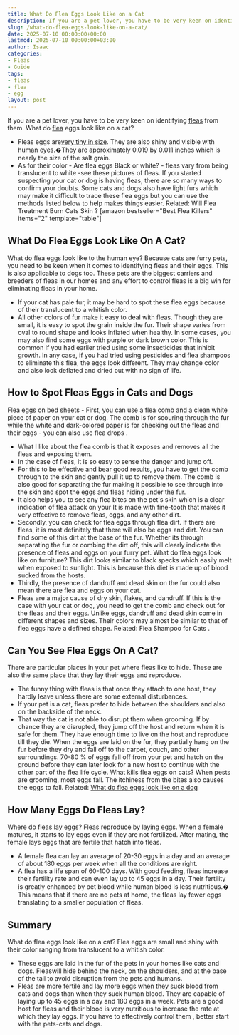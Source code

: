 ```yaml
---
title: What Do Flea Eggs Look Like on a Cat
description: If you are a pet lover, you have to be very keen on identifying fleas from them. What do flea eggs look like on a cat? - Fleas eggs arevery tiny in size.
slug: /what-do-flea-eggs-look-like-on-a-cat/
date: 2025-07-10 00:00:00+00:00
lastmod: 2025-07-10 00:00:00+03:00
author: Isaac
categories:
- Fleas
- Guide
tags:
- fleas
- flea
- egg
layout: post
---
```

If you are a pet lover, you have to be very keen on identifying [fleas](https://pestpolicy.com/flea-eggs-vs-dandruff/) from them. What do [flea](https://pestpolicy.com/how-long-do-flea-eggs-take-to-hatch/) eggs look like on a cat?
- Fleas eggs are[very tiny in size](https://entnemdept.ufl.edu/creatures/urban/occas/catflea.htm). They are also shiny and visible with human eyes.�They are approximately 0.019 by 0.011 inches which is nearly the size of the salt grain.
- As for their color - Are flea eggs Black or white? - fleas vary from being translucent to white -see these pictures of fleas. If you started suspecting your cat or dog is having fleas, there are so many ways to confirm your doubts.
Some cats and dogs also have light furs which may make it difficult to trace these flea eggs but you can use the methods listed below to help makes things easier. Related:
Will Flea Treatment Burn Cats Skin
?
[amazon bestseller="Best Flea Killers" items="2" template="table"]
## What Do Flea Eggs Look Like On A Cat?
What do flea eggs look like to the human eye? Because cats are furry pets, you need to be keen when it comes to identifying fleas and their eggs. This is also applicable to dogs too.
These pets are the biggest carriers and breeders of fleas in our homes and any effort to control fleas is a big win for eliminating fleas in your home.
- If your cat has pale fur, it may be hard to spot these flea eggs because of their translucent to a whitish color.
- All other colors of fur make it easy to deal with fleas. Though they are small, it is easy to spot the grain inside the fur. Their shape varies from oval to round shape and looks inflated when healthy.
In some cases, you may also find some eggs with purple or dark brown color. This is common if you had earlier tried using some insecticides that inhibit growth.
In any case, if you had tried using pesticides and flea shampoos to eliminate this flea, the eggs look different. They may change color and also look deflated and dried out with no sign of life.
## How to Spot Fleas Eggs in Cats and Dogs
Flea eggs on bed sheets - First, you can use a flea comb and a clean white piece of paper on your cat or dog.
The comb is for scouring through the fur while the white and dark-colored paper is for checking out the fleas and their eggs - you can
also use flea drops
.
- What I like about the flea comb is that it exposes and removes all the fleas and exposing them.
- In the case of fleas, it is so easy to sense the danger and jump off.
- For this to be effective and bear good results, you have to get the comb through to the skin and gently pull it up to remove them.
The comb is also good for separating the fur making it possible to see through into the skin and spot the eggs and fleas hiding under the fur.
- It also helps you to see any flea bites on the pet's skin which is a clear indication of flea attack on your It is made with fine-tooth that makes it very effective to remove fleas, eggs, and any other dirt.
- Secondly, you can check for flea eggs through flea dirt. If there are fleas, it is most definitely that there will also be eggs and dirt. You can find some of this dirt at the base of the fur.
Whether its through separating the fur or combing the dirt off, this will clearly indicate the presence of fleas and eggs on your furry pet.
What do flea eggs look like on furniture? This dirt looks similar to black specks which easily melt when exposed to sunlight. This is because this diet is made up of blood sucked from the hosts.
- Thirdly, the presence of dandruff and dead skin on the fur could also mean there are flea and eggs on your cat.
- Fleas are a major cause of dry skin, flakes, and dandruff. If this is the case with your cat or dog, you need to get the comb and check out for the fleas and their eggs.
Unlike eggs, dandruff and dead skin come in different shapes and sizes. Their colors may almost be similar to that of flea eggs have a defined shape. Related:
Flea Shampoo for Cats
.
## Can You See Flea Eggs On A Cat?
There are particular places in your pet where fleas like to hide. These are also the same place that they lay their eggs and reproduce.
- The funny thing with fleas is that once they attach to one host, they hardly leave unless there are some external disturbances.
- If your pet is a cat, fleas prefer to hide between the shoulders and also on the backside of the neck.
- That way the cat is not able to disrupt them when grooming. If by chance they are disrupted, they jump off the host and return when it is safe for them. They have enough time to live on the host and reproduce till they die.
When the eggs are laid on the fur, they partially hang on the fur before they dry and fall off to the carpet, couch, and other surroundings. 70-80 % of eggs fall off from your pet and hatch on the ground before they can later look for a new host to continue with the other part of the flea life cycle.
What kills flea eggs on cats? When pests are grooming, most eggs fall. The itchiness from the bites also causes the eggs to fall.
Related:
[What do flea eggs look like on a dog](https://pestpolicy.com/what-do-flea-eggs-look-like-on-a-dog/)
## How Many Eggs Do Fleas Lay?
Where do fleas lay eggs? Fleas reproduce by laying eggs. When a female matures, it starts to lay eggs even if they are not fertilized. After mating, the female lays eggs that are fertile that hatch into fleas.
- A female flea can lay an average of 20-30 eggs in a day and an average of about 180 eggs per week when all the conditions are right.
- A flea has a life span of 60-100 days. With good feeding, fleas increase their fertility rate and can even lay up to 45 eggs in a day.
Their fertility is greatly enhanced by pet blood while human blood is less nutritious.� This means that if there are no pets at home, the fleas lay fewer eggs translating to a smaller population of fleas.
## Summary
What do flea eggs look like on a cat? Flea eggs are small and shiny with their color ranging from translucent to a whitish color.
- These eggs are laid in the fur of the pets in your homes like cats and dogs. Fleaswill hide behind the neck, on the shoulders, and at the base of the tail to avoid disruption from the pets and humans.
- Fleas are more fertile and lay more eggs when they suck blood from cats and dogs than when they suck human blood. They are capable of laying up to 45 eggs in a day and 180 eggs in a week.
Pets are a good host for fleas and their blood is very nutritious to increase the rate at which they lay eggs. If you have to
effectively control them
, better start with the pets-cats and dogs.